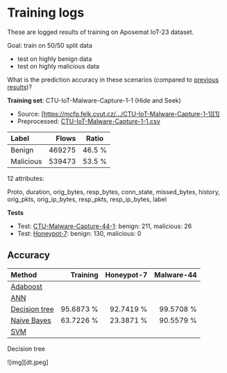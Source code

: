 # Training logs

These are logged results of training on Aposemat IoT-23 dataset.

Goal: train on 50/50 split data

- test on highly benign data
- test on highly malicious data

What is the prediction accuracy in these scenarios (compared to [previous results](../2-24/readme.md))?
 
**Training set**: CTU-IoT-Malware-Capture-1-1 (Hide and Seek)

- Source: [https://mcfp.felk.cvut.cz/.../CTU-IoT-Malware-Capture-1-1][1]
- Preprocessed: [CTU-IoT-Malware-Capture-1-1.csv][2]

| Label     | Flows   | Ratio   |
| :-------- | ------: | :-----: |
| Benign    | 469275  |  46.5 % |
| Malicious | 539473  |  53.5 % |

12 attributes:

Proto, duration, orig_bytes, resp_bytes, conn_state, missed_bytes, history, orig_pkts, orig_ip_bytes, resp_pkts, 
resp_ip_bytes, label

**Tests**

- Test: [CTU-Malware-Capture-44-1][3]: benign: 211, malicious: 26 
- Test: [Honeypot-7][4]: benign: 130, malicious: 0

## Accuracy

| Method              | Training    | Honeypot-7 | Malware-44 |
| :------------------ | ----------: | ---------: | ---------: |
| [Adaboost][AB]      |             |            |            |
| [ANN][AN]           |             |            |            |
| [Decision tree][DT] |   95.6873 % |  92.7419 % |  99.5708 % |
| [Naive Bayes][NB]   |   63.7226 % |  23.3871 % |  90.5579 % |
| [SVM][SV]           |             |            |            |  


Decision tree

![img][dt.jpeg]


[1]: https://mcfp.felk.cvut.cz/publicDatasets/IoT-23-Dataset/IndividualScenarios/CTU-IoT-Malware-Capture-1-1
[2]: https://github.com/iotcad/module-2/blob/44967f3e6aa6288a4eb806face3bf21686f89851/data/CTU-IoT-Malware-Capture-1-1.csv
[3]: https://github.com/iotcad/sensor-data/blob/611d9ff5e768c74fc8a5f7ea2ef52a974b85eeae/iot-23/CTU-Malware-Capture-44-1-labeled.csv
[4]: https://github.com/iotcad/sensor-data/blob/611d9ff5e768c74fc8a5f7ea2ef52a974b85eeae/iot-23/CTU-Honeypot-Capture-7-1-labeled.csv
[NB]: naive-bayes
[DT]: tree
[SV]: svm
[AN]: ann
[AB]: adaboost